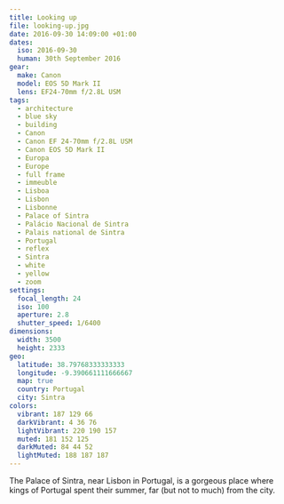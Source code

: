 ```yaml
---
title: Looking up
file: looking-up.jpg
date: 2016-09-30 14:09:00 +01:00
dates:
  iso: 2016-09-30
  human: 30th September 2016
gear:
  make: Canon
  model: EOS 5D Mark II
  lens: EF24-70mm f/2.8L USM
tags:
  - architecture
  - blue sky
  - building
  - Canon
  - Canon EF 24-70mm f/2.8L USM
  - Canon EOS 5D Mark II
  - Europa
  - Europe
  - full frame
  - immeuble
  - Lisboa
  - Lisbon
  - Lisbonne
  - Palace of Sintra
  - Palácio Nacional de Sintra
  - Palais national de Sintra
  - Portugal
  - reflex
  - Sintra
  - white
  - yellow
  - zoom
settings:
  focal_length: 24
  iso: 100
  aperture: 2.8
  shutter_speed: 1/6400
dimensions:
  width: 3500
  height: 2333
geo:
  latitude: 38.79768333333333
  longitude: -9.390661111666667
  map: true
  country: Portugal
  city: Sintra
colors:
  vibrant: 187 129 66
  darkVibrant: 4 36 76
  lightVibrant: 220 190 157
  muted: 181 152 125
  darkMuted: 84 44 52
  lightMuted: 188 187 187
---
```


The Palace of Sintra, near Lisbon in Portugal, is a gorgeous place where kings of Portugal spent their summer, far (but not to much) from the city.
